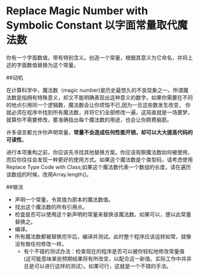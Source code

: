 # Replace Magic Number with Symbolic Constant 以字面常量取代魔法数

你有一个字面数值，带有特别含义。创造一个常量，根据其意义为它命名，并将上述的字面数值替换为这个常量。

##动机

在计算科学中，魔法数（magic number)是历史最悠久的不良现象之一。所谓魔法数是指拥有特殊意义，却又不能明确表现出这种意义的数字。如果你需要在不同的地点引用同一个逻辑数，魔法数会让你烦恼不已,因为一旦这些数发生改变， 你就必须在程序中找到所有魔法数，并将它们全部修改一遍，这简直就是一场噩梦。就算你不需要修改，要准确指出每个魔法数的用途，也会让你颇费脑筋。

许多语言都允许你声明常量。**常量不会造成任何性能开销，却可以大大提高代码的可读性**。

进行本项重构之前，你应该先寻找其他替换方案。你应该观察魔法数如何被使用，而后你往往会发现一种更好的使用方式。如果这个魔法数是个类型码，请考虑使用Replace Type Code with Class;如果这个魔法数代表一个数组的长度，请在遍历该数组的时候，改用Array.length()。

##做法

* 声明一个常量，令其值为原本的魔法数值。
* 找出这个魔法数的所有引用点。
* 检査是否可以使用这个新声明的常量来替换该魔法数。如果可以，便以此常量替换之。
* 编译。
* 所有魔法数都被替换完毕后，编译并测试。此时整个程序应该运转如常，就像没有做任何修改一样。
  * 有个不错的测试办法：检查现在的程序是否可以被你轻松地修改常量值 (这可能意味某些预期结果将有所改变，以配合这一新值。实际工作中并非总是可以进行这样的测试）。如果可行，这就是一个不错的手法。